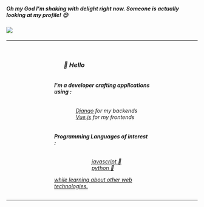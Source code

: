 <div align='left'>
    <h5 style=''> 
        <i>Oh my God I'm shaking with delight right now. Someone is actually looking at my profile! 😊 </i>
    </h5>
    <h4> 
        <i>
            <a href="https://github.com/Meghna-DAS/github-profile-views-counter">
                <img src="https://komarev.com/ghpvc/?username=ayudmin">
            </a>
        </i> 
     </h4>
    <hr>
     <br>
</div>
<div align='left' style="max-width: 50%; margin: auto;">
    <h3 align='' style="padding-left: 25px"><i>👋  Hello</h3> 
    <div align='left' style='display: flex; flex-direction: column; justify-content: center; align-items: center; ';>
        <h4><b>I'm a developer crafting applications using :</b></h4>
            <ul >
                <li style="list-style: none;">
                    <a href="https://www.djangoproject.com/" target="_blank">Django</a>
                    for my backends
                </li>
                <li align='left' style="list-style: none;">
                    <a  style="list-style: none;"href="https://vuejs.org/" target="_blank">Vue.js</a>
                    for my frontends
                </li>
            </ul>
        <h4 align=''><b>Programming Languages of interest :</b></h4>
                    <ul>
                <li align='left' style="list-style: none;"> 
                <a href="https://developer.mozilla.org/en-US/docs/Web/JavaScript" target="_blank"> javascript 🌱</li>
                <li align='left' style="list-style: none;"> 
                <a href="https://www.python.org/" target="_blank"> python 💖</li>
            </ul>
           while learning about other web technologies.</p>
    </div>
</div>
<hr>

